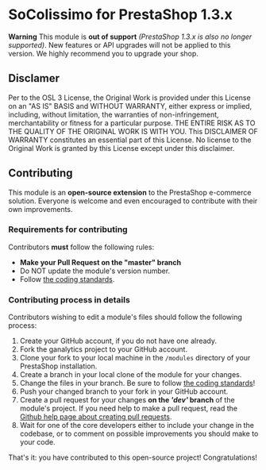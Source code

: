 # SoColissimo for PrestaShop 1.3.x

**Warning** This module is **out of support** *(PrestaShop 1.3.x is also no longer supported)*. New features or API upgrades will not be applied to this version. We highly recommend you to upgrade your shop.

## Disclamer

Per to the OSL 3 License, the Original Work is provided under this License on an "AS IS" BASIS and WITHOUT WARRANTY, either express or implied, including, without limitation, the warranties of non-infringement, merchantability or fitness for a particular purpose. THE ENTIRE RISK AS TO THE QUALITY OF THE ORIGINAL WORK IS WITH YOU. This DISCLAIMER OF WARRANTY constitutes an essential part of this License. No license to the Original Work is granted by this License except under this disclaimer.

## Contributing

This module is an **open-source extension** to the PrestaShop e-commerce solution. Everyone is welcome and even encouraged to contribute with their own improvements.

### Requirements for contributing

Contributors **must** follow the following rules:

* **Make your Pull Request on the "master" branch**
* Do NOT update the module's version number.
* Follow [the coding standards][1].

### Contributing process in details

Contributors wishing to edit a module's files should follow the following process:

1. Create your GitHub account, if you do not have one already.
2. Fork the ganalytics project to your GitHub account.
3. Clone your fork to your local machine in the ```/modules``` directory of your PrestaShop installation.
4. Create a branch in your local clone of the module for your changes.
5. Change the files in your branch. Be sure to follow [the coding standards][1]!
6. Push your changed branch to your fork in your GitHub account.
7. Create a pull request for your changes **on the _'dev'_ branch** of the module's project. If you need help to make a pull request, read the [Github help page about creating pull requests][2].
8. Wait for one of the core developers either to include your change in the codebase, or to comment on possible improvements you should make to your code.

That's it: you have contributed to this open-source project! Congratulations!

[1]: http://doc.prestashop.com/display/PS16/Coding+Standards
[2]: https://help.github.com/articles/using-pull-requests
